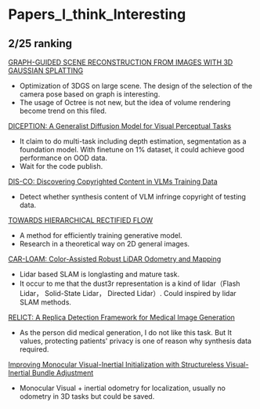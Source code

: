 # Papers_I_think_Interesting


## 2/25 ranking
[GRAPH-GUIDED SCENE RECONSTRUCTION FROM IMAGES WITH 3D GAUSSIAN SPLATTING](https://arxiv.org/pdf/2502.17377)
- Optimization of 3DGS on large scene. The design of the selection of the camera pose based on graph is interesting.
- The usage of Octree is not new, but the idea of volume rendering become trend on this filed.

[DICEPTION: A Generalist Diffusion Model for Visual Perceptual Tasks](https://arxiv.org/pdf/2502.17157)
- It claim to do multi-task including depth estimation, segmentation as a foundation model. With finetune on 1% dataset, it could achieve good performance on OOD data.
- Wait for the code publish.

[DIS-CO: Discovering Copyrighted Content in VLMs Training Data](https://arxiv.org/pdf/2502.17358)
- Detect whether synthesis content of VLM infringe copyright of testing data.

[TOWARDS HIERARCHICAL RECTIFIED FLOW](https://arxiv.org/pdf/2502.17436)
- A method for efficiently training generative model.
- Research in a theoretical way on 2D general images.

[CAR-LOAM: Color-Assisted Robust LiDAR Odometry and Mapping](https://arxiv.org/pdf/2502.17249)
- Lidar based SLAM is longlasting and mature task.
- It occur to me that the dust3r representation is a kind of lidar（Flash Lidar， Solid-State Lidar， Directed Lidar）. Could inspired by lidar SLAM methods.

[RELICT: A Replica Detection Framework for Medical Image Generation](https://arxiv.org/pdf/2502.17360)
- As the person did medical generation, I do not like this task. But It values, protecting patients' privacy is one of reason why synthesis data required.

[Improving Monocular Visual-Inertial Initialization with Structureless Visual-Inertial Bundle Adjustment](https://arxiv.org/pdf/2502.16598)
- Monocular Visual + inertial odometry for localization, usually no odometry in 3D tasks but could be saved.
